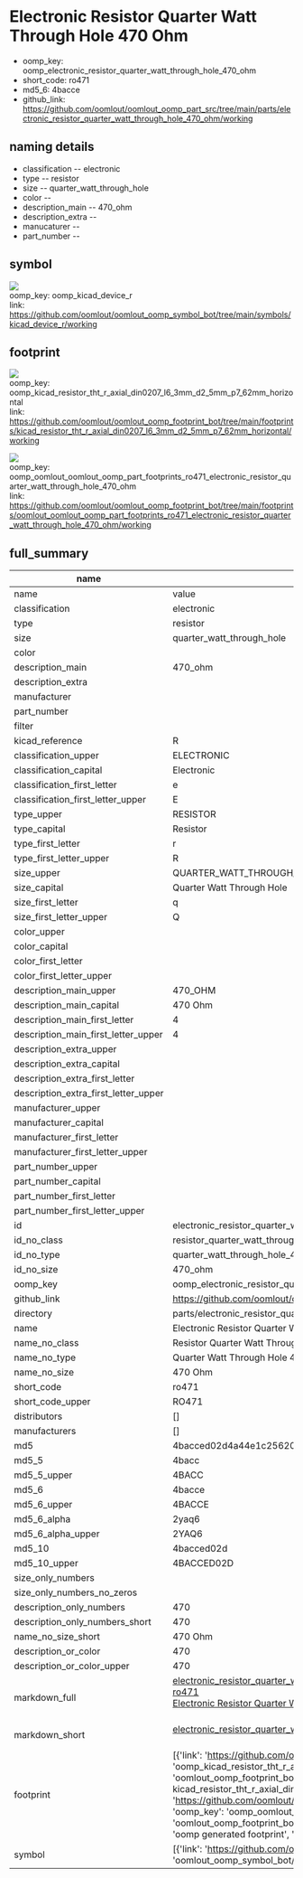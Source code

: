 # Electronic Resistor Quarter Watt Through Hole 470 Ohm

  
* oomp_key: oomp_electronic_resistor_quarter_watt_through_hole_470_ohm 
* short_code: ro471
* md5_6: 4bacce  
* github_link: https://github.com/oomlout/oomlout_oomp_part_src/tree/main/parts/electronic_resistor_quarter_watt_through_hole_470_ohm/working  
## naming details
* classification -- electronic
* type -- resistor
* size -- quarter_watt_through_hole
* color -- 
* description_main -- 470_ohm
* description_extra -- 
* manucaturer -- 
* part_number -- 



## symbol

![](symbol/{index}/working/working_600.png)  
oomp_key: oomp_kicad_device_r  
link: https://github.com/oomlout/oomlout_oomp_symbol_bot/tree/main/symbols/kicad_device_r/working  

## footprint

![](footprint/{index}/working/working_600.png)  
oomp_key: oomp_kicad_resistor_tht_r_axial_din0207_l6_3mm_d2_5mm_p7_62mm_horizontal  
link: https://github.com/oomlout/oomlout_oomp_footprint_bot/tree/main/footprints/kicad_resistor_tht_r_axial_din0207_l6_3mm_d2_5mm_p7_62mm_horizontal/working  

![](footprint/{index}/working/working_600.png)  
oomp_key: oomp_oomlout_oomlout_oomp_part_footprints_ro471_electronic_resistor_quarter_watt_through_hole_470_ohm  
link: https://github.com/oomlout/oomlout_oomp_footprint_bot/tree/main/footprints/oomlout_oomlout_oomp_part_footprints_ro471_electronic_resistor_quarter_watt_through_hole_470_ohm/working  

## full_summary
| name | value | 
| --- | --- | 
| name | value | 
| classification | electronic | 
| type | resistor | 
| size | quarter_watt_through_hole | 
| color |  | 
| description_main | 470_ohm | 
| description_extra |  | 
| manufacturer |  | 
| part_number |  | 
| filter |  | 
| kicad_reference | R | 
| classification_upper | ELECTRONIC | 
| classification_capital | Electronic | 
| classification_first_letter | e | 
| classification_first_letter_upper | E | 
| type_upper | RESISTOR | 
| type_capital | Resistor | 
| type_first_letter | r | 
| type_first_letter_upper | R | 
| size_upper | QUARTER_WATT_THROUGH_HOLE | 
| size_capital | Quarter Watt Through Hole | 
| size_first_letter | q | 
| size_first_letter_upper | Q | 
| color_upper |  | 
| color_capital |  | 
| color_first_letter |  | 
| color_first_letter_upper |  | 
| description_main_upper | 470_OHM | 
| description_main_capital | 470 Ohm | 
| description_main_first_letter | 4 | 
| description_main_first_letter_upper | 4 | 
| description_extra_upper |  | 
| description_extra_capital |  | 
| description_extra_first_letter |  | 
| description_extra_first_letter_upper |  | 
| manufacturer_upper |  | 
| manufacturer_capital |  | 
| manufacturer_first_letter |  | 
| manufacturer_first_letter_upper |  | 
| part_number_upper |  | 
| part_number_capital |  | 
| part_number_first_letter |  | 
| part_number_first_letter_upper |  | 
| id | electronic_resistor_quarter_watt_through_hole_470_ohm | 
| id_no_class | resistor_quarter_watt_through_hole_470_ohm | 
| id_no_type | quarter_watt_through_hole_470_ohm | 
| id_no_size | 470_ohm | 
| oomp_key | oomp_electronic_resistor_quarter_watt_through_hole_470_ohm | 
| github_link | https://github.com/oomlout/oomlout_oomp_part_src/tree/main/parts/electronic_resistor_quarter_watt_through_hole_470_ohm/working | 
| directory | parts/electronic_resistor_quarter_watt_through_hole_470_ohm | 
| name | Electronic Resistor Quarter Watt Through Hole 470 Ohm | 
| name_no_class | Resistor Quarter Watt Through Hole 470 Ohm | 
| name_no_type | Quarter Watt Through Hole 470 Ohm | 
| name_no_size | 470 Ohm | 
| short_code | ro471 | 
| short_code_upper | RO471 | 
| distributors | [] | 
| manufacturers | [] | 
| md5 | 4bacced02d4a44e1c2562058886c27f7 | 
| md5_5 | 4bacc | 
| md5_5_upper | 4BACC | 
| md5_6 | 4bacce | 
| md5_6_upper | 4BACCE | 
| md5_6_alpha | 2yaq6 | 
| md5_6_alpha_upper | 2YAQ6 | 
| md5_10 | 4bacced02d | 
| md5_10_upper | 4BACCED02D | 
| size_only_numbers |  | 
| size_only_numbers_no_zeros |  | 
| description_only_numbers | 470 | 
| description_only_numbers_short | 470 | 
| name_no_size_short | 470 Ohm | 
| description_or_color | 470 | 
| description_or_color_upper | 470 | 
| markdown_full | [electronic_resistor_quarter_watt_through_hole_470_ohm](https://github.com/oomlout/oomlout_oomp_part_src/tree/main/parts/electronic_resistor_quarter_watt_through_hole_470_ohm/working)<br>[ro471](https://github.com/oomlout/oomlout_oomp_part_src/tree/main/parts/electronic_resistor_quarter_watt_through_hole_470_ohm/working)<br>[Electronic Resistor Quarter Watt Through Hole 470 Ohm](https://github.com/oomlout/oomlout_oomp_part_src/tree/main/parts/electronic_resistor_quarter_watt_through_hole_470_ohm/working)<br><br> | 
| markdown_short | [electronic_resistor_quarter_watt_through_hole_470_ohm](https://github.com/oomlout/oomlout_oomp_part_src/tree/main/parts/electronic_resistor_quarter_watt_through_hole_470_ohm/working)<br><br> | 
| footprint | [{'link': 'https://github.com/oomlout/oomlout_oomp_footprint_bot/tree/main/foootprntss/kicad_resistor_tht_r_axial_din0207_l6_3mm_d2_5mm_p7_62mm_horizontal', 'oomp_key': 'oomp_kicad_resistor_tht_r_axial_din0207_l6_3mm_d2_5mm_p7_62mm_horizontal', 'directory': 'oomlout_oomp_footprint_bot/footprints/kicad_resistor_tht_r_axial_din0207_l6_3mm_d2_5mm_p7_62mm_horizontal//working/working.kicad_mod', 'note': 'source footprint kicad_resistor_tht_r_axial_din0207_l6_3mm_d2_5mm_p7_62mm_horizontal', 'index': 0}, {'link': 'https://github.com/oomlout/oomlout_oomp_footprint_bot/tree/main/foootprntss/oomlout_oomlout_oomp_part_footprints_ro471_electronic_resistor_quarter_watt_through_hole_470_ohm', 'oomp_key': 'oomp_oomlout_oomlout_oomp_part_footprints_ro471_electronic_resistor_quarter_watt_through_hole_470_ohm', 'directory': 'oomlout_oomp_footprint_bot/footprints/oomlout_oomlout_oomp_part_footprints_ro471_electronic_resistor_quarter_watt_through_hole_470_ohm//working/working.kicad_mod', 'note': 'oomp generated footprint', 'index': 1}] | 
| symbol | [{'link': 'https://github.com/oomlout/oomlout_oomp_symbol_bot/tree/main/symbols/kicad_device_r', 'oomp_key': 'oomp_kicad_device_r', 'directory': 'oomlout_oomp_symbol_bot/symbols/kicad_device_r//working/working.kicad_sym', 'index': 0}] | 
